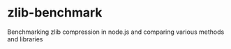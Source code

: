 # zlib-benchmark
 Benchmarking zlib compression in node.js and comparing various methods and libraries
